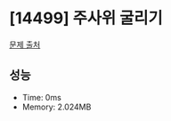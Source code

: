 # [14499] 주사위 굴리기

[문제 출처](https://www.acmicpc.net/problem/14499)

## 성능

- Time: 0ms
- Memory: 2.024MB